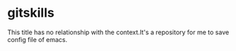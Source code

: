 # gitskills
This title has no relationship with the context.It's a repository for me to save config file of emacs. 
